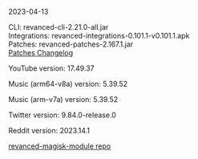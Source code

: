 2023-04-13
  
CLI: revanced-cli-2.21.0-all.jar  
Integrations: revanced-integrations-0.101.1-v0.101.1.apk  
Patches: revanced-patches-2.167.1.jar  
[Patches Changelog](https://github.com/revanced/revanced-patches/releases/tag/v2.167.1)  

YouTube version: 17.49.37  

Music (arm64-v8a) version: 5.39.52  

Music (arm-v7a) version: 5.39.52  

Twitter version: 9.84.0-release.0  

Reddit version: 2023.14.1  

[revanced-magisk-module repo](https://github.com/j-hc/revanced-magisk-module)
